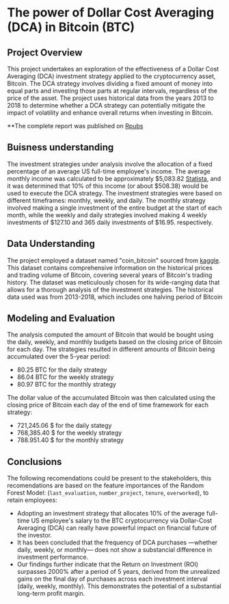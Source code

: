 # The power of Dollar Cost Averaging (DCA) in Bitcoin (BTC)

## Project Overview

This project undertakes an exploration of the effectiveness of a Dollar Cost Averaging (DCA) investment strategy applied to the cryptocurrency asset, Bitcoin. The DCA strategy involves dividing a fixed amount of money into equal parts and investing those parts at regular intervals, regardless of the price of the asset. The project uses historical data from the years 2013 to 2018 to determine whether a DCA strategy can potentially mitigate the impact of volatility and enhance overall returns when investing in Bitcoin.

**The complete report was published on [Rpubs](https://rpubs.com/camello_7/994438)

## Buisness understanding

The investment strategies under analysis involve the allocation of a fixed percentage of an average US full-time employee's income. The average monthly income was calculated to be approximately $5,083.82 [Statista](https://www.statista.com/statistics/612519/average-annual-real-wages-united-states/), and it was determined that 10% of this income (or about $508.38) would be used to execute the DCA strategy. The investment strategies were based on different timeframes: monthly, weekly, and daily. The monthly strategy involved making a single investment of the entire budget at the start of each month, while the weekly and daily strategies involved making 4 weekly investments of $127.10 and 365 daily investments of $16.95. respectively.

## Data Understanding

The project employed a dataset named "coin_bitcoin" sourced from [kaggle](https://www.kaggle.com/datasets/sudalairajkumar/cryptocurrencypricehistory?select=coin_Bitcoin.csv). This dataset contains comprehensive information on the historical prices and trading volume of Bitcoin, covering several years of Bitcoin's trading history. The dataset was meticulously chosen for its wide-ranging data that allows for a thorough analysis of the investment strategies. The historical data used was from 2013-2018, which includes one halving period of Bitcoin

## Modeling and Evaluation

The analysis computed the amount of Bitcoin that would be bought using the daily, weekly, and monthly budgets based on the closing price of Bitcoin for each day. The strategies resulted in different amounts of Bitcoin being accumulated over the 5-year period: 

* 80.25 BTC for the daily strategy
* 86.04 BTC for the weekly strategy 
* 80.97 BTC for the monthly strategy 

The dollar value of the accumulated Bitcoin was then calculated using the closing price of Bitcoin each day of the end of time framework for each strategy:

* 721,245.06 $ for the daily stategy
* 768,385.40 $ for the weekly strategy 
* 788.951.40 $ for the monthly strategy


## Conclusions

The following recomendations could be present to the stakeholders, this recomendations are based on the feature importances of the Random Forest Model: (`last_evaluation`, `number_project`, `tenure`, `overworked`), to retain employees:

* Adopting an investment strategy that allocates 10% of the average full-time US employee's salary to the BTC cryptocurrency via Dollar-Cost Averaging (DCA) can really have powerful impact on financial future of the investor. 
* It has been concluded that the frequency of DCA purchases —whether daily, weekly, or monthly— does not show a substancial difference in investment performance.
* Our findings further indicate that the Return on Investment (ROI) surpasses 2000% after a period of 5 years, derived from the unrealized gains on the final day of purchases across each investment interval (daily, weekly, monthly). This demonstrates the potential of a substantial long-term profit margin.
